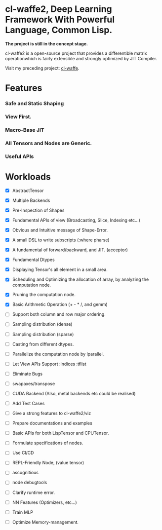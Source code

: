 
# cl-waffe2, Deep Learning Framework With Powerful Language, Common Lisp.

**The project is still in the concept stage.**

cl-waffe2 is a open-source project that provides a differentible matrix operationwhich is fairly extensible and strongly optimized by JIT Compiler.

Visit my preceding project: [cl-waffe](https://github.com/hikettei/cl-waffe).

# Features

### Safe and Static Shaping

### View First.

### Macro-Base JIT

### All Tensors and Nodes are Generic.

### Useful APIs

# Workloads

- [x] AbstractTensor
- [x] Multiple Backends
- [x] Pre-Inspection of Shapes
- [x] Fundamental APIs of view (Broadcasting, Slice, Indexing etc...)
- [x] Obvious and Intuitive message of Shape-Error.
- [x] A small DSL to write subscripts (:where pharse)
- [x] A fundamental of forward/backward, and JIT. (acceptor)
- [x] Fundamental Dtypes
- [x] Displaying Tensor's all element in a small area.
- [x] Scheduling and Optimizing the allocation of array, by analyzing the computation node.
- [x] Pruning the computation node.
- [x] Basic Arithmetic Operation (+ - * /, and gemm)
- [ ] Support both column and row major ordering.
- [ ] Sampling distribution (dense)
- [ ] Sampling distribution (sparse)
- [ ] Casting from different dtypes.
- [ ] Parallelize the computation node by lparallel.
- [ ] Let View APIs Support :indices :tflist
- [ ] Eliminate Bugs
- [ ] swapaxes/transpose
- [ ] CUDA Backend (Also, metal backends etc could be realised)
- [ ] Add Test Cases
- [ ] Give a strong features to cl-waffe2/viz
- [ ] Prepare documentations and examples
- [ ] Basic APIs for both LispTensor and CPUTensor.
- [ ] Formulate specifications of nodes.
- [ ] Use Cl/CD
- [ ] REPL-Friendly Node, (value tensor)
- [ ] ascognitious
- [ ] node debugtools
- [ ] Clarify runtime error.
- [ ] NN Features (Optimizers, etc...)
- [ ] Train MLP
- [ ] Optimize Memory-management.

